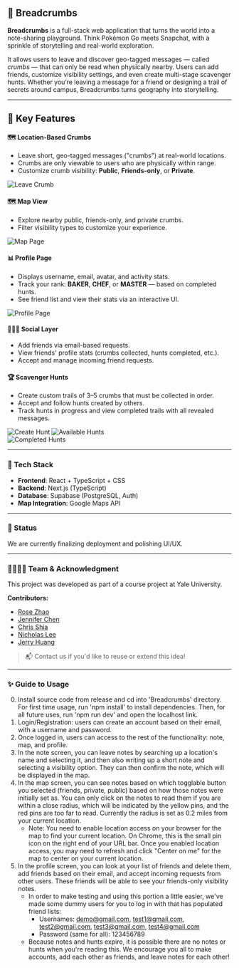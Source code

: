 ## 🥖 Breadcrumbs

**Breadcrumbs** is a full-stack web application that turns the world into a note-sharing playground. Think Pokémon Go meets Snapchat, with a sprinkle of storytelling and real-world exploration.

It allows users to leave and discover geo-tagged messages — called *crumbs* — that can only be read when physically nearby. Users can add friends, customize visibility settings, and even create multi-stage scavenger hunts. Whether you’re leaving a message for a friend or designing a trail of secrets around campus, Breadcrumbs turns geography into storytelling.


---

## 🔑 Key Features

#### 🗺️ Location-Based Crumbs

- Leave short, geo-tagged messages ("crumbs") at real-world locations.
- Crumbs are only viewable to users who are physically within range.
- Customize crumb visibility: **Public**, **Friends-only**, or **Private**.

![Leave Crumb](./screenshot/leave_note.png)


#### 🗺️ Map View

- Explore nearby public, friends-only, and private crumbs.
- Filter visibility types to customize your experience.

![Map Page](./screenshot/map.png)

#### 📊 Profile Page

- Displays username, email, avatar, and activity stats.
- Track your rank: **BAKER**, **CHEF**, or **MASTER** — based on completed hunts.
- See friend list and view their stats via an interactive UI.

![Profile Page](./screenshot/profile.png)


#### 🧑‍🤝‍🧑 Social Layer

- Add friends via email-based requests.
- View friends' profile stats (crumbs collected, hunts completed, etc.).
- Accept and manage incoming friend requests.


#### 🏆 Scavenger Hunts

- Create custom trails of 3–5 crumbs that must be collected in order.
- Accept and follow hunts created by others.
- Track hunts in progress and view completed trails with all revealed messages.

![Create Hunt](./screenshot/create_hunt.png)
![Available Hunts](./screenshot/avail_hunts.png)  
![Completed Hunts](./screenshot/completed_hunts.png)  



---

### 🔧 Tech Stack

- **Frontend**: React + TypeScript + CSS
- **Backend**: Next.js (TypeScript)
- **Database**: Supabase (PostgreSQL, Auth)
- **Map Integration**: Google Maps API

---

### 🚧 Status

We are currently finalizing deployment and polishing UI/UX. 

---

### 👨‍👩‍👧‍👦 Team & Acknowledgment

This project was developed as part of a course project at Yale University.

**Contributors:**
- [Rose Zhao](https://github.com/rose-zz) 
- [Jennifer Chen](https://github.com/ChenJieNi2004) 
- [Chris Shia](https://github.com/summerhero09) 
- [Nicholas Lee](https://github.com/NicholasLee76) 
- [Jerry Huang](https://github.com/jerryhuang329) 

> 📬 Contact us if you'd like to reuse or extend this idea!


---

### ✨ Guide to Usage

0. Install source code from release and cd into 'Breadcrumbs' directory. For first time usage, run 'npm install' to install dependencies. Then, for all future uses, run 'npm run dev' and open the localhost link.
1. Login/Registration: users can create an account based on their email, with a username and password.
2. Once logged in, users can access to the rest of the functionality: note, map, and profile.
3. In the note screen, you can leave notes by searching up a location's name and selecting it, and then also writing up a
   short note and selecting a visibility option. They can then confirm the note, which will be displayed in the map.
4. In the map screen, you can see notes based on which togglable button you selected (friends, private, public) based on
   how those notes were initially set as. You can only click on the notes to read them if you are within a close radius, which
   will be indicated by the yellow pins, and the red pins are too far to read. Currently the radius is set as 0.2 miles from your current location.
   - Note: You need to enable location access on your browser for the map to find your current location. On Chrome, this is the small pin icon on the right end of your URL bar. Once you enabled location access, you may need to refresh and click "Center on me" for the map to center on your current location.
5. In the profile screen, you can look at your list of friends and delete them, add friends based on their
   email, and accept incoming requests from other users. These friends will be able to see your friends-only visibility notes.
   - In order to make testing and using this portion a little easier, we've made some dummy users for you to log in with that has populated friend lists:
     - Usernames: demo@gmail.com, test1@gmail.com, test2@gmail.com, test3@gmail.com, test4@gmail.com
     - Password (same for all): 123456789
   - Because notes and hunts expire, it is possible there are no notes or hunts when you're reading this. We encourage you all to make accounts, add each other as friends, and leave notes for each other!


